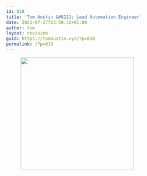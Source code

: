 ```yaml
---
id: 818
title: 'Tom Austin &#8211; Lead Automation Engineer'
date: 2021-07-27T13:59:32+01:00
author: tom
layout: revision
guid: https://tomaustin.xyz/?p=818
permalink: /?p=818
---
```

<figure class="wp-block-image size-full"><img loading="lazy" width="310" height="308" src="https://tomaustin.xyz/wp-content/uploads/2021/07/mesmall.png" alt="" class="wp-image-817" srcset="https://tomaustin.xyz/wp-content/uploads/2021/07/mesmall.png 310w, https://tomaustin.xyz/wp-content/uploads/2021/07/mesmall-300x298.png 300w, https://tomaustin.xyz/wp-content/uploads/2021/07/mesmall-150x150.png 150w, https://tomaustin.xyz/wp-content/uploads/2021/07/mesmall-200x200.png 200w" sizes="(max-width: 310px) 100vw, 310px" /></figure>